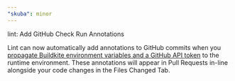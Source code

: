 ```yaml
---
"skuba": minor
---
```


lint: Add GitHub Check Run Annotations

Lint can now automatically add annotations to GitHub commits when you [propagate Buildkite environment variables and a GitHub API token](https://github.com/seek-oss/skuba/blob/master/docs/deep-dives/github.md#github-annotations) to the runtime environment. These annotations will appear in Pull Requests in-line alongside your code changes in the Files Changed Tab.

